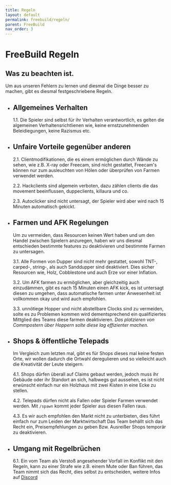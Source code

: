 ```yaml
---
title: Regeln
layout: default
permalink: freebuild/regeln/
parent: FreeBuild
nav_order: 3
---
```


# FreeBuild Regeln

## Was zu beachten ist.

Um aus unseren Fehlern zu lernen und diesmal die Dinge besser zu machen,
gibt es diesmal festgeschriebene Regeln.


- ## Allgemeines Verhalten

  1.1.  Die Spieler sind selbst für ihr Verhalten verantwortlich, es gelten die algemeinen
        Verhaltensrichtlienen wie, keine ernstzunehmenden Beleidiegungen, keine Razismus etc.
      
- ## Unfaire Vorteile gegenüber anderen

  2.1.  Clientmodifikationen, die es einem ermöglichen durch Wände zu sehen, wie z.B. X-ray oder Freecam,
        sind nicht gestattet, Freecam's können nur zum ausleuchten von Hölen oder überprüfen von Farmen verwendet werden.

  2.2.  Hackclients sind algemein verboten, dazu zählen clients die das movement beeinflussen, duppeclients,
        killaura und co.

  2.3.  Autoclicker sind nicht untersagt, der Spieler wird aber wird nach 15 Minuten automatisch gekickt.

- ## Farmen und AFK Regelungen


  Um zu vermeiden, dass Resourcen keinen Wert haben und um den Handel zwischen Spielern anzuregen,
  haben wir uns diesmal entschieden bestimmte features zu deaktivieren und bestimmte Farmen zu untersagen.
  

  3.1.  Alle Formen von Dupper sind nicht mehr gestattet, sowohl TNT-, carped-, string-, als auch Sanddupper sind deaktiviert.
        Dies sicher Resourcen wie, Holz, Cobblestone und auch Erze vor einer Inflation.

  3.2.  Um AFK farmen zu ermöglichen, aber gleichzeitig auch einzudämmen, gibt es nach 15 Minuten einen AFK kick, es ist untersagt
        diesen zu umgehen, dass automatische farmen unter Anwesenheit ist vollkommen okay und wird auch empfohlen.
  
  3.3.  unnötiege Hopper und nicht abstellbare Clocks sind zu vermeiden, solte es zu Problemen kommen wird dementsprechend ein
        qualifiziertes Mittglied des Teams diese farmen deaktivieren.
        *Das platzieren von Commpostern über Hoppern solte diese lag effizienter machen.*

- ## Shops & öffentliche Telepads

  Im Vergleich zum letzten mal, gibt es für Shops dieses mal keine festen Orte, wir wollen dadurch die Ortwahl deregulieren
  und so vielleicht auch die Kreativität der Leute steigern.

  4.1.  Shops dürfen überall auf Claims gebaut werden, jedoch muss ihr Gebäude oder ihr Standort an sich,
        halbwegs gut aussehen, es ist nicht erwünscht einfach nur ein Holzhaus mit zwei Kisten in eine Ecke zu stellen.

  4.2.  Telepads dürfen nicht als Fallen oder Spieler Farmen verwendet werden.
        Mit ``/spawn`` kommt jeder Spieler aus diesen Fallen raus.

  4.3.  Es wir auch empfohlen den Markt nicht zu unterbieten, dies führt einfach nur zum Leiden der Marktwirtschaft
        Das Team behällt sich das Recht ein, Preisempfehlungen zu geben Bzw. Ausreißer Shops temporär zu deaktivieren.

- ## Umgang mit Regelbrüchen

  6.1.  Ein vom Team als Verstoß angesehender Vorfall im Konflikt mit den Regeln, kann zu einer
        Strafe wie z.B. einem Mute oder Ban führen, das Team nimmt sich das Recht, dies selbst
        zu entscheiden, weitere Infos auf [Discord](https://discord.gaminglounge.me)

